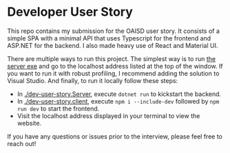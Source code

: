 # Developer User Story

This repo contains my submission for the OAISD user story. It consists of a simple SPA with a minimal API that uses Typescript for the frontend and ASP.NET for the backend. I also made heavy use of React and Material UI.

There are multiple ways to run this project.
The simplest way is to run [the server exe](./dev-user-story.published/dev-user-story.Server.exe) and go to the localhost address listed at the top of the window.
If you want to run it with robust profiling, I recommend adding the solution to Visual Studio.
And finally, to run it locally follow these steps:

- In [./dev-user-story.Server](./dev-user-story.Server), execute `dotnet run` to kickstart the backend.
- In [./dev-user-story.client](./dev-user-story.client), execute `npm i --include-dev` followed by `npm run dev` to start the frontend.
- Visit the localhost address displayed in your terminal to view the website.

If you have any questions or issues prior to the interview, please feel free to reach out!
